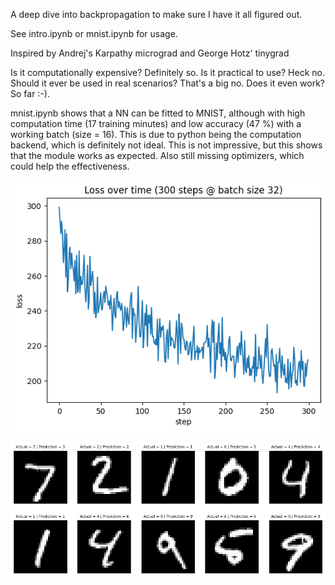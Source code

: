 
A deep dive into backpropagation to make sure I have it all figured out.

See intro.ipynb or mnist.ipynb for usage.

Inspired by Andrej's Karpathy micrograd and George Hotz' tinygrad

Is it computationally expensive? Definitely so. Is it practical to use? Heck no. Should it ever be used in real scenarios? That's a big no. Does it even work? So far :-). 

mnist.ipynb shows that a NN can be fitted to MNIST, although with high computation time (17 training minutes) and low accuracy (47 %) with a working batch (size = 16). This is due to python being the computation backend, which is definitely not ideal. This is not impressive, but this shows that the module works as expected. Also still missing optimizers, which could help the effectiveness.

![Loss over time](lossplot.png)

![MNIST results](mnist.png)
